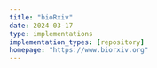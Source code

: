 ```yaml
---
title: "bioRxiv"
date: 2024-03-17
type: implementations
implementation_types: [repository]
homepage: "https://www.biorxiv.org"
---
```


